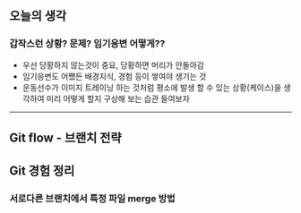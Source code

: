 ## 오늘의 생각

### 갑작스런 상황? 문제? 임기응변 어떻게??

- 우선 당황하지 않는것이 중요, 당황하면 머리가 안돌아감
- 임기응변도 어쨌든 배경지식, 경험 등이 쌓여야 생기는 것
- 운동선수가 이미지 트레이닝 하는 것처럼 평소에 발생 할 수 있는 상황(케이스)을 생각하여 미리 어떻게 할지 구상해 보는 습관 들여보자

****

## Git flow - 브랜치 전략



## Git 경험 정리

### 서로다른 브랜치에서 특정 파일 merge 방법
